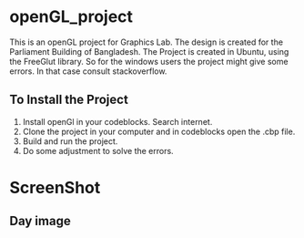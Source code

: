 # openGL_project

This is an openGL project for Graphics Lab. The design is created for the Parliament Building of Bangladesh.
The Project is created in Ubuntu, using the FreeGlut library. So for the windows users the project might give some errors. In that case consult stackoverflow.

## To Install the Project
1. Install openGl in your codeblocks. Search internet.
2. Clone the project in your computer and in codeblocks open the .cbp file.
3. Build and run the project.
4. Do some adjustment to solve the errors.

# ScreenShot
## Day image 
